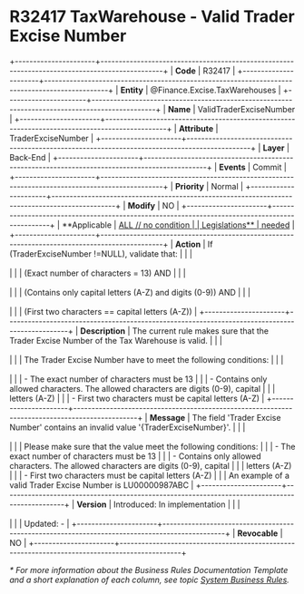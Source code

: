 ﻿---
erp.type: business-rule
erp.entity: Finance.Excise.TaxWarehouses
---

# R32417 TaxWarehouse - Valid Trader Excise Number   
+----------------------+-----------------------------------------------------------------------------------------------+
| **Code**             | R32417                                                                                        |
+----------------------+-----------------------------------------------------------------------------------------------+
| **Entity**           | @Finance.Excise.TaxWarehouses                                                                 |
+----------------------+-----------------------------------------------------------------------------------------------+
| **Name**             | ValidTraderExciseNumber                                                                       |
+----------------------+-----------------------------------------------------------------------------------------------+
| **Attribute**        | TraderExciseNumber                                                                            |
+----------------------+-----------------------------------------------------------------------------------------------+
| **Layer**            | Back-End                                                                                      |
+----------------------+-----------------------------------------------------------------------------------------------+
| **Events**           | Commit                                                                                        |
+----------------------+-----------------------------------------------------------------------------------------------+
| **Priority**         | Normal                                                                                        |
+----------------------+-----------------------------------------------------------------------------------------------+
| **Modify**           | NO                                                                                            |
+----------------------+-----------------------------------------------------------------------------------------------+
| **Applicable         | [ALL // no condition                                                                          |
| Legislations**       | needed](xref:applicable-legislations)                                                         |
+----------------------+-----------------------------------------------------------------------------------------------+
| **Action**           | If (TraderExciseNumber !=NULL), validate that:                                                |
|                      | <br/><br/>                                                                                    |
|                      | (Exact number of characters = 13) AND                                                         |
|                      | <br/><br/>                                                                                    |
|                      | (Contains only capital letters (A-Z) and digits (0-9)) AND                                    |
|                      | <br/><br/>                                                                                    |
|                      | (First two characters == capital letters (A-Z))                                               |
+----------------------+-----------------------------------------------------------------------------------------------+
| **Description**      | The current rule makes sure that the Trader Excise Number of the Tax Warehouse is valid.      |
|                      | <br/><br/>                                                                                    |
|                      | The Trader Excise Number have to meet the following conditions:                               |
|                      | <br/><br/>                                                                                    |
|                      | -   The exact number of characters must be 13                                                 |
|                      | -   Contains only allowed characters. The allowed characters are digits (0-9), capital        |
|                      |     letters (A-Z)                                                                             |
|                      | -   First two characters must be capital letters (A-Z)                                        |
+----------------------+-----------------------------------------------------------------------------------------------+
| **Message**          | The field 'Trader Excise Number' contains an invalid value '{TraderExciseNumber}'.            |
|                      | <br/><br/>                                                                                    |
|                      | Please make sure that the value meet the following conditions:                                |
|                      | -   The exact number of characters must be 13                                                 | 
|                      | -   Contains only allowed characters. The allowed characters are digits (0-9), capital        |
|                      |     letters (A-Z)                                                                             |
|                      | -   First two characters must be capital letters (A-Z)                                        | 
|                      | An example of a valid Trader Excise Number is LU00000987ABC                                   |
+----------------------+-----------------------------------------------------------------------------------------------+
| **Version**          | Introduced: In implementation                                                                 |
|                      | <br/><br/>                                                                                    |
|                      | Updated: -                                                                                    |
+----------------------+-----------------------------------------------------------------------------------------------+
| **Revocable**        | NO                                                                                            |
+----------------------+-----------------------------------------------------------------------------------------------+

*\* For more information about the Business Rules Documentation Template and a short explanation of each column, see
topic [System Business Rules](../templates/template-description-system-business-rules.md).*
